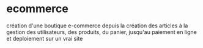 # ecommerce
création d'une boutique e-commerce depuis la création des articles à la gestion des utilisateurs, des produits, du panier, jusqu'au paiement en ligne et deploiement sur un vrai site
